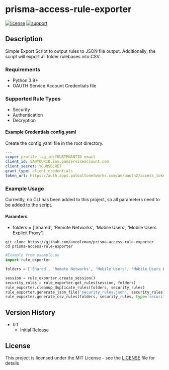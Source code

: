 # prisma-access-rule-exporter


[![license](https://img.shields.io/badge/license-MIT-blue.svg)](./LICENSE) [![support](https://img.shields.io/badge/Support%20Level-Community-yellowgreen)](./SUPPORT.md)

## Description
Simple Export Script to output rules to JSON file output.
Additionally, the script will export all folder rulebases into CSV.

### Requirements
* Python 3.9+
* OAUTH Service Account Credentials file

### Supported Rule Types
* Security
* Authentication
* Decryption

#### Example Credentials config.yaml
Create the config.yaml file in the root directory.
```yaml
---
scope: profile tsg_id:YOURTENANTID email
client_id: SA@YOURID.iam.panserviceaccount.com
client_secret: YOURSECRET
grant_type: client_credentials
token_url: https://auth.apps.paloaltonetworks.com/am/oauth2/access_token
```

### Example Usage
Currently, no CLI has been added to this project, so all parameters need to be added to the script.

#### Paramters
* folders = ['Shared', 'Remote Networks', 'Mobile Users', 'Mobile Users Explicit Proxy']

```
git clone https://github.com/ancoleman/prisma-access-rule-exporter
cd prisma-access-rule-exporter
```

```python
#Example from example.py
import rule_exporter

folders = ['Shared', 'Remote Networks', 'Mobile Users', 'Mobile Users Explicit Proxy']

session = rule_exporter.create_session()
security_rules = rule_exporter.get_rules(session, folders)
rule_exporter.cleanup_duplicate_rules(folders, security_rules)
rule_exporter.generate_json_file('security_rules.json', security_rules)
rule_exporter.generate_csv_rules(folders, security_rules, type='security', suffix='rules')
```


## Version History


* 0.1
    * Initial Release

## License
This project is licensed under the MIT License - see the [LICENSE](./LICENSE) file for details